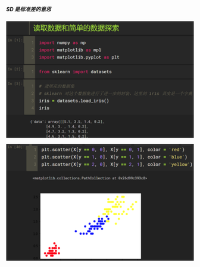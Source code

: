 ##### SD 是标准差的意思

![1566878229995](assets/1566878229995.png)

![1566878279652](assets/1566878279652.png)

